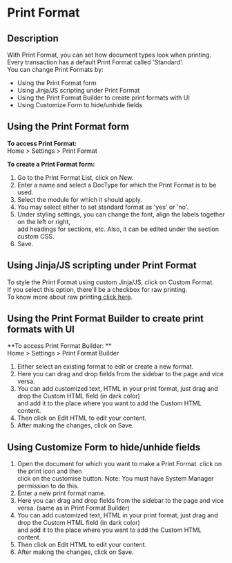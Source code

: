 # Print Format

## Description
With Print Format, you can set how document types look when printing.  
Every transaction has a default Print Format called 'Standard'.  
You can change Print Formats by:  
   * Using the Print Format form
   * Using Jinja/JS scripting under Print Format
   * Using the Print Format Builder to create print formats with UI
   * Using Customize Form to hide/unhide fields

## Using the Print Format form

**To access Print Format:** </br>
Home > Settings > Print Format</br>

**To create a Print Format form:**</br>
1. Go to the Print Format List, click on New.</br>
2. Enter a name and select a DocType for which the Print Format is to be used.</br>
3. Select the module for which it should apply.</br>
4. You may select either to set standard format as 'yes' or 'no'.
5. Under styling settings, you can change the font, align the labels together on the left or right,</br> 
add headings for sections, etc. Also, it can be edited under the section custom CSS.
7. Save.

## Using Jinja/JS scripting under Print Format
To style the Print Format using custom Jinja/JS, click on Custom Format. </br>
If you select this option, there'll be a checkbox for raw printing. </br>
To know more about raw printing,[click here](https://docs.erpnext.com/docs/user/manual/en/setting-up/print/raw-printing).</br>

## Using the Print Format Builder to create print formats with UI

**To access Print Format Builder: **</br>
Home > Settings > Print Format Builder</br>

1. Either select an existing format to edit or create a new format.
2. Here you can drag and drop fields from the sidebar to the page and vice versa.
3. You can add customized text, HTML in your print format, just drag and drop the Custom HTML field (in dark color)</br> 
and add it to the place where you want to add the Custom HTML content.
4. Then click on Edit HTML to edit your content.
5. After making the changes, click on Save.

## Using Customize Form to hide/unhide fields

1. Open the document for which you want to make a Print Format. click on the print icon and then</br> 
click on the customise button. Note: You must have System Manager permission to do this.
2. Enter a new print format name.
3. Here you can drag and drop fields from the sidebar to the page and vice versa. (same as in Print Format Builder)
4. You can add customized text, HTML in your print format, just drag and drop the Custom HTML field (in dark color)</br> 
and add it to the place where you want to add the Custom HTML content.
5. Then click on Edit HTML to edit your content.
6. After making the changes, click on Save.
